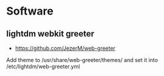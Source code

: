 # Software


## lightdm webkit greeter

- https://github.com/JezerM/web-greeter

Add theme to /usr/share/web-greeter/themes/ and set it into /etc/lightdm/web-greeter.yml

